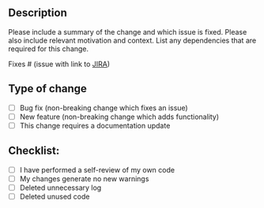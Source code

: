 ## Description

Please include a summary of the change and which issue is fixed. Please also include relevant motivation and context. List any dependencies that are required for this change.

Fixes # (issue with link to [JIRA](https://cowchain.atlassian.net/))

## Type of change

- [ ] Bug fix (non-breaking change which fixes an issue)
- [ ] New feature (non-breaking change which adds functionality)
- [ ] This change requires a documentation update

## Checklist:

- [ ] I have performed a self-review of my own code
- [ ] My changes generate no new warnings
- [ ] Deleted unnecessary log
- [ ] Deleted unused code
